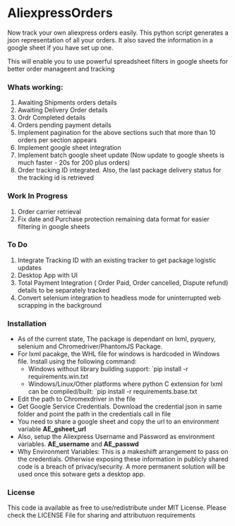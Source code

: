 # AliexpressOrders
Now track your own aliexpress orders easily. This python script generates a json representation of all your orders. It also saved the information in a google sheet if you have set up one. 

This will enable you to use powerful spreadsheet filters in google sheets for better order manageent and tracking

### Whats working:
1. Awaiting Shipments orders details
2. Awaiting Delivery Order details
3. Ordr Completed details
4. Orders pending payment details
3. Implement pagination for the above sections such that more than 10 orders per section appears
4. Implement google sheet integration
5. Implement batch google sheet update (Now update to google sheets is much faster - 20s for 200 plus orders)
6. Order tracking ID integrated. Also, the last package delivery status for the tracking id is retrieved

### Work In Progress
1. Order carrier retrieval
2. Fix date and Purchase protection remaining data format for easier filtering in google sheets

### To Do
1. Integrate Tracking ID with an existing tracker to get package logistic updates
2. Desktop App with UI
3. Total Payment Integration ( Order Paid, Order cancelled, Dispute refund) details to be separately tracked
4. Convert selenium integration to headless mode for uninterrupted web scrapping in the background

### Installation
* As of the current state, The package is dependant on lxml, pyquery, selenium and Chromedriver/PhantomJS Package. 
* For lxml pacakge, the WHL file for windows is hardcoded in Windows file. Install using the following command:
  * Windows without library building support:  `pip install -r requirements.win.txt
  * Windows/Linux/Other platforms where python C extension for lxml can be compiled/built: `pip install -r requirements.base.txt
* Edit the path to Chromexdriver in the file
* Get Google Service Credentials. Download the credential json in same folder and point the path in the credentials call in file
* You need to share a google sheet and copy the url to an environment variable **AE_gsheet_url**
* Also, setup the Aliexpress Username and Password as environment variables. **AE_username** and **AE_passwd**
* Why Environment Variables: This is a makeshiift arrangement to pass on the credentials. Otherwise exposing these information in publicly shared code is a breach of privacy/security. A more permanent solution will be used once this sotware gets a desktop app. 

### License
This code ia available as free to use/redistribute under MIT License. Please check the LICENSE File for sharing and attributuon requirements
